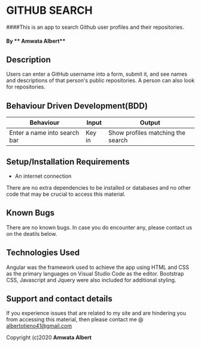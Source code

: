 # GITHUB SEARCH

####This is an app to search Github user profiles and their repositories.

#### By ** Amwata Albert**

## Description

Users can enter a GitHub username into a form, submit it, and see names and descriptions of that person's public repositories. A person can also look for repositories.

## Behaviour Driven Development(BDD)

| Behaviour                    | Input  | Output                            |
| ---------------------------- | ------ | --------------------------------- |
| Enter a name into search bar | Key in | Show profiles matching the search |

## Setup/Installation Requirements

- An internet connection

There are no extra dependencies to be installed or databases and no other code that may be crucial to access this material.

## Known Bugs

There are no known bugs. In case you do encounter any, please contact us on the deatils below.

## Technologies Used

Angular was the framework used to achieve the app using HTML and CSS as the primary languages on Visual Studio Code as the editor. Bootstrap CSS, Javascript and Jquery were also included for additional styling.

## Support and contact details

If you experience issues that are related to my site and are hindering you from accessing this material, then please contact me @ albertotieno41@gmail.com


Copyright (c)2020
**Amwata Albert**
